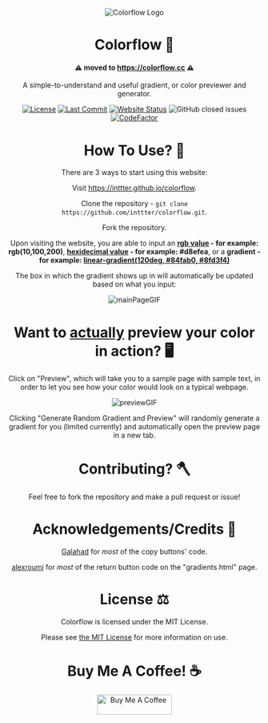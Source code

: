 <div align="center">

![Colorflow Logo](https://cdn.discordapp.com/attachments/892836872118763543/1181327856589086780/Colorflow-Icon.png?ex=6580a84d&is=656e334d&hm=350167e4495d9e79e69d4efdf414048d33215b7183f899291f05ad392e4f014a&)

# Colorflow 🎨

#### ⚠️ moved to https://colorflow.cc ⚠️

A simple-to-understand and useful gradient, or color previewer and generator.

[![License](https://img.shields.io/badge/License-MIT-blue.svg?style=flat-square)](https://github.com/inttter/colorflow/blob/main/LICENSE)
[![Last Commit](https://img.shields.io/github/last-commit/inttter/colorflow?style=flat-square)](https://github.com/inttter/colorflow/commits/main)
[![Website Status](https://img.shields.io/website?url=https%3A%2F%2Finttter.github.io%2Fcolorflow%2F)](https://colorflow.cc)
![GitHub closed issues](https://img.shields.io/github/issues-closed/inttter/colorflow)
[![CodeFactor](https://www.codefactor.io/repository/github/inttter/colorflow/badge/main)](https://www.codefactor.io/repository/github/inttter/colorflow/overview/main)

# How To Use? 🍡

There are 3 ways to start using this website:

Visit https://inttter.github.io/colorflow.

Clone the repository - `git clone https://github.com/inttter/colorflow.git`.

Fork the repository.

Upon visiting the website, you are able to input an **<u>rgb value</u> - for example: rgb(10,100,200)**, **<u>hexidecimal value</u> - for example: #d8efea**, or a **gradient - for example: <u>linear-gradient(120deg, #84fab0, #8fd3f4)</u>**

The box in which the gradient shows up in will automatically be updated based on what you input:

![mainPageGIF](https://cdn.discordapp.com/attachments/892836872118763543/1181339988567265370/main-page.gif?ex=6580b399&is=656e3e99&hm=5dc38593c8289a32378be2c1eec39302a7472e3b731d6afe19c08e51674f82f9&)

# Want to <u>actually</u> preview your color in action? 🖥️

Click on "Preview", which will take you to a sample page with sample text, in order to let you see how your color would look on a typical webpage.

![previewGIF](https://cdn.discordapp.com/attachments/892836872118763543/1181339989045432360/preview.gif?ex=6580b399&is=656e3e99&hm=d10f7887defdcd391f76b6704adf7a6a93d150507650a95e0bd99de90e956ff0&)

Clicking "Generate Random Gradient and Preview" will randomly generate a gradient for you (limited currently) and automatically open the preview page in a new tab.

# Contributing? 🪓

Feel free to fork the repository and make a pull request or issue!

# Acknowledgements/Credits 🧉

[Galahad](https://uiverse.io/Galahhad/kind-cheetah-52) for *most* of the copy buttons' code.

[alexroumi](https://uiverse.io/alexroumi/shy-sloth-91) for *most* of the return button code on the "gradients.html" page.

# License ⚖️

Colorflow is licensed under the MIT License.

Please see [the MIT License](LICENSE) for more information on use.

# Buy Me A Coffee! ☕

<a href="https://www.buymeacoffee.com/intter" target="_blank"><img src="https://cdn.buymeacoffee.com/buttons/v2/default-blue.png" alt="Buy Me A Coffee" style="height: 40px !important;width: 150px !important;" ></a>
